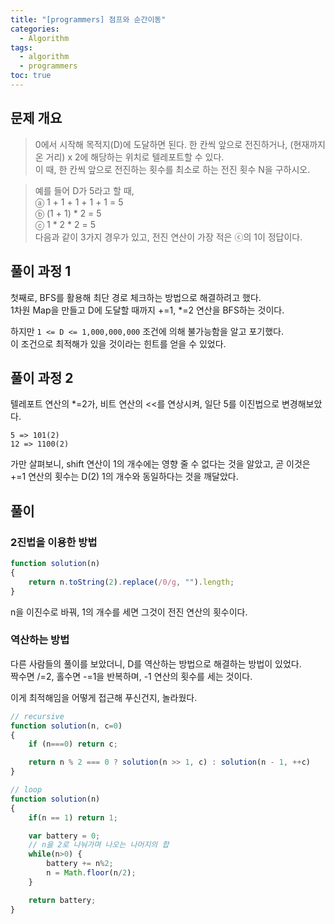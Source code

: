 ```yaml
---
title: "[programmers] 점프와 순간이동"
categories: 
  - Algorithm
tags:
  - algorithm
  - programmers
toc: true
---
```

## 문제 개요
> 0에서 시작해 목적지(D)에 도달하면 된다. 한 칸씩 앞으로 전진하거나, (현재까지 온 거리) x 2에 해당하는 위치로 텔레포트할 수 있다.  
이 때, 한 칸씩 앞으로 전진하는 횟수를 최소로 하는 전진 횟수 N을 구하시오.  

> 예를 들어 D가 5라고 할 때,  
ⓐ 1 + 1 + 1 + 1 + 1 = 5  
ⓑ (1 + 1) * 2 = 5  
ⓒ 1 * 2 * 2 = 5  
다음과 같이 3가지 경우가 있고, 전진 연산이 가장 적은 ⓒ의 1이 정답이다.

## 풀이 과정 1
첫째로, BFS를 활용해 최단 경로 체크하는 방법으로 해결하려고 했다.  
1차원 Map을 만들고 D에 도달할 때까지 +=1, *=2 연산을 BFS하는 것이다.  

하지만 `1 <= D <= 1,000,000,000` 조건에 의해 불가능함을 알고 포기했다.  
이 조건으로 최적해가 있을 것이라는 힌트를 얻을 수 있었다.  

## 풀이 과정 2
텔레포트 연산의 *=2가, 비트 연산의 <<를 연상시켜, 일단 5를 이진법으로 변경해보았다.  
```
5 => 101(2)
12 => 1100(2)
```

가만 살펴보니, shift 연산이 1의 개수에는 영향 줄 수 없다는 것을 알았고, 곧 이것은 +=1 연산의 횟수는 D(2) 1의 개수와 동일하다는 것을 깨달았다.   

## 풀이
### 2진법을 이용한 방법
``` javascript
function solution(n)
{
    return n.toString(2).replace(/0/g, "").length;
}
```
n을 이진수로 바꿔, 1의 개수를 세면 그것이 전진 연산의 횟수이다.  

### 역산하는 방법
다른 사람들의 풀이를 보았더니, D를 역산하는 방법으로 해결하는 방법이 있었다.  
짝수면 /=2, 홀수면 -=1을 반복하며, -1 연산의 횟수를 세는 것이다.  

이게 최적해임을 어떻게 접근해 푸신건지, 놀라웠다.  
``` javascript
// recursive
function solution(n, c=0)
{
    if (n===0) return c;

    return n % 2 === 0 ? solution(n >> 1, c) : solution(n - 1, ++c)
}

// loop
function solution(n)
{
    if(n == 1) return 1;

    var battery = 0;
    // n을 2로 나눠가며 나오는 나머지의 합
    while(n>0) {
        battery += n%2;
        n = Math.floor(n/2);
    }

    return battery;
}
```